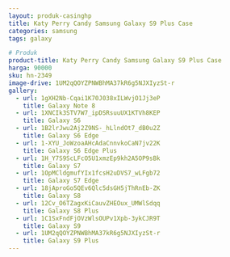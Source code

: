 ```yaml
---
layout: produk-casinghp
title: Katy Perry Candy Samsung Galaxy S9 Plus Case
categories: samsung
tags: galaxy

# Produk
product-title: Katy Perry Candy Samsung Galaxy S9 Plus Case
harga: 90000
sku: hn-2349
image-drive: 1UM2qQOYZPNWBhMA37kR6g5NJXIyzSt-r
gallery:
  - url: 1gXH2Nb-Cqai1K70J038xILWvjO1Jj3eP
    title: Galaxy Note 8
  - url: 1XNCIk3STV7W7_ipDSRsuuUX1KTVh8KEP
    title: Galaxy S6
  - url: 1B2lrJwu2Aj2Z9NS-_hLlndOt7_dB0u2Z
    title: Galaxy S6 Edge
  - url: 1-XYU_JoWzoaAHcAdaCnnvkoCaN7jv22K
    title: Galaxy S6 Edge Plus
  - url: 1H_Y7S9ScLFcO5U1xmzEp9kh2A5OP9sBk
    title: Galaxy S7
  - url: 1OpMCldgmufYIx1fcsH2uDVS7_wLFgb72
    title: Galaxy S7 Edge
  - url: 18jAproGo5QEv6Qlc5dsGH5jThRnEb-ZK
    title: Galaxy S8
  - url: 12Cv_O6TZagxKiCauvZHEOux_UMWlSdqq
    title: Galaxy S8 Plus
  - url: 1C1SxFndFjOVzWlsOUPv1Xpb-3ykCJR9T
    title: Galaxy S9
  - url: 1UM2qQOYZPNWBhMA37kR6g5NJXIyzSt-r
    title: Galaxy S9 Plus
---
```

